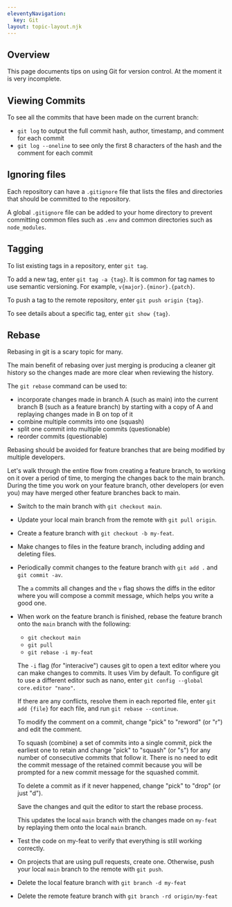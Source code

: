 ```yaml
---
eleventyNavigation:
  key: Git
layout: topic-layout.njk
---
```


## Overview

This page documents tips on using Git for version control.
At the moment it is very incomplete.

## Viewing Commits

To see all the commits that have been made on the current branch:

- `git log` to output the full commit hash, author,
  timestamp, and comment for each commit
- `git log --oneline` to see only the first 8 characters of the hash
  and the comment for each commit

## Ignoring files

Each repository can have a `.gitignore` file that lists the
files and directories that should be committed to the repository.

A global `.gitignore` file can be added to your home directory
to prevent committing common files such as `.env`
and common directories such as `node_modules`.

## Tagging

To list existing tags in a repository, enter `git tag`.

To add a new tag, enter `git tag -a {tag}`.
It is common for tag names to use semantic versioning.
For example, `v{major}.{minor}.{patch}`.

To push a tag to the remote repository, enter `git push origin {tag}`.

To see details about a specific tag, enter `git show {tag}`.

## Rebase

Rebasing in git is a scary topic for many.

The main benefit of rebasing over just merging is
producing a cleaner git history so the changes made
are more clear when reviewing the history.

The `git rebase` command can be used to:

- incorporate changes made in branch A (such as main)
  into the current branch B (such as a feature branch)
  by starting with a copy of A and
  replaying changes made in B on top of it
- combine multiple commits into one (squash)
- split one commit into multiple commits (questionable)
- reorder commits (questionable)

Rebasing should be avoided for feature branches
that are being modified by multiple developers.

Let's walk through the entire flow from creating a feature branch,
to working on it over a period of time,
to merging the changes back to the main branch.
During the time you work on your feature branch,
other developers (or even you) may have
merged other feature branches back to main.

- Switch to the main branch with `git checkout main`.

- Update your local main branch from the remote with `git pull origin`.

- Create a feature branch with `git checkout -b my-feat`.

- Make changes to files in the feature branch,
  including adding and deleting files.

- Periodically commit changes to the feature branch
  with `git add .` and `git commit -av`.

  The `a` commits all changes and the `v` flag shows the diffs
  in the editor where you will compose a commit message,
  which helps you write a good one.

- When work on the feature branch is finished,
  rebase the feature branch onto the `main` branch with the following:

  - `git checkout main`
  - `git pull`
  - `git rebase -i my-feat`

  The `-i` flag (for "interacive") causes git to open a text editor
  where you can make changes to commits. It uses Vim by default.
  To configure git to use a different editor such as nano,
  enter `git config --global core.editor "nano"`.

  If there are any conflicts, resolve them in each reported file,
  enter `git add {file}` for each file, and run `git rebase --continue`.

  To modify the comment on a commit, change "pick" to "reword" (or "r")
  and edit the comment.

  To squash (combine) a set of commits into a single commit,
  pick the earliest one to retain and change "pick" to "squash" (or "s")
  for any number of consecutive commits that follow it.
  There is no need to edit the commit message of the retained commit
  because you will be prompted for a new commit message
  for the squashed commit.

  To delete a commit as if it never happened,
  change "pick" to "drop" (or just "d").

  Save the changes and quit the editor to start the rebase process.

  This updates the local `main` branch with the changes made on `my-feat`
  by replaying them onto the local `main` branch.

- Test the code on my-feat to verify that
  everything is still working correctly.

- On projects that are using pull requests, create one.
  Otherwise, push your local `main` branch to the remote with `git push`.

- Delete the local feature branch with `git branch -d my-feat`

- Delete the remote feature branch with `git branch -rd origin/my-feat`
